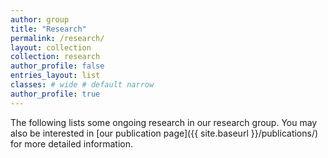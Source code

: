 ```yaml
---
author: group
title: "Research"
permalink: /research/
layout: collection
collection: research
author_profile: false
entries_layout: list
classes: # wide # default narrow 
author_profile: true
---
```

The following lists some ongoing research in our research group. You may also be interested in [our publication page]({{ site.baseurl }}/publications/) for more detailed information.
<h2> </h2> <!--- added a bit extra vertical space  --->
